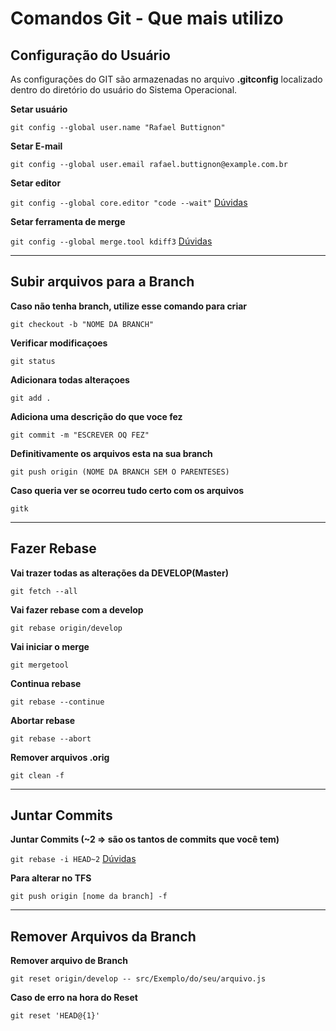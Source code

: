 # Comandos Git - **Que mais utilizo**

## Configuração do Usuário
As configurações do GIT são armazenadas no arquivo **.gitconfig** localizado dentro do diretório do usuário do Sistema Operacional.

**Setar usuário**

`git config --global user.name "Rafael Buttignon"`

**Setar E-mail**

`git config --global user.email rafael.buttignon@example.com.br`

**Setar editor**

`git config --global core.editor "code --wait"`
[Dúvidas](https://dzone.com/articles/git-operations-with-visual-studio-part-2)

**Setar ferramenta de merge**

`git config --global merge.tool kdiff3` 
[Dúvidas](https://www.intertech.com/Blog/git-mergetool-specifying-which-merge-tool-git-should-use/)

***
## Subir arquivos para a Branch

**Caso não tenha branch, utilize esse comando para criar**

`git checkout -b "NOME DA BRANCH"`

**Verificar modificaçoes**

`git status`

**Adicionara todas alteraçoes**

`git add .`

**Adiciona uma descrição do que voce fez**

`git commit -m "ESCREVER OQ FEZ"`

**Definitivamente os arquivos esta na sua branch**

`git push origin (NOME DA BRANCH SEM O PARENTESES)`

**Caso queria ver se ocorreu tudo certo com os arquivos**

`gitk`

***

## Fazer Rebase

**Vai trazer todas as alterações da DEVELOP(Master)**

`git fetch --all`

**Vai fazer rebase com a develop**

`git rebase origin/develop`

**Vai iniciar o merge**

`git mergetool`

**Continua rebase**

`git rebase --continue`

**Abortar rebase**

`git rebase --abort`

**Remover arquivos .orig**

`git clean -f`

***

## Juntar Commits

**Juntar Commits (~2 => são os tantos de commits que você tem)**

`git rebase -i HEAD~2`
[Dúvidas](https://www.internalpointers.com/post/squash-commits-into-one-git)

**Para alterar no TFS**

`git push origin [nome da branch] -f`

***

## Remover Arquivos da Branch

**Remover arquivo de Branch**

`git reset origin/develop -- src/Exemplo/do/seu/arquivo.js` 

**Caso de erro na hora do Reset**

`git reset 'HEAD@{1}'`



















